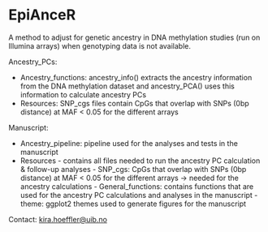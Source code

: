 # EpiAnceR
A method to adjust for genetic ancestry in DNA methylation studies (run on Illumina arrays) when genotyping data is not available.

Ancestry_PCs:
- Ancestry_functions: ancestry_info() extracts the ancestry information from the DNA methylation dataset and ancestry_PCA() uses this information to calculate ancestry PCs
- Resources: SNP_cgs files contain CpGs that overlap with SNPs (0bp distance) at MAF < 0.05 for the different arrays

Manuscript:
- Ancestry_pipeline: pipeline used for the analyses and tests in the manuscript
- Resources - contains all files needed to run the ancestry PC calculation & follow-up analyses
        - SNP_cgs: CpGs that overlap with SNPs (0bp distance) at MAF < 0.05 for the different arrays -> needed for the ancestry calculations
        - General_functions: contains functions that are used for the ancestry PC calculations and analyses in the manuscript
        - theme: ggplot2 themes used to generate figures for the manuscript


Contact:
kira.hoeffler@uib.no

